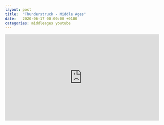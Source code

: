 ```yaml
---
layout: post
title:  "Thunderstruck - Middle Ages"
date:   2020-06-17 00:00:00 +0100
categories: middleages youtube
---
```

<style>.embed-container { position: relative; padding-bottom: 56.25%; height: 0; overflow: hidden; max-width: 100%; } .embed-container iframe, .embed-container object, .embed-container embed { position: absolute; top: 0; left: 0; width: 100%; height: 100%; }</style><div class='embed-container'><iframe src='https://www.youtube.com/embed/RZ4H0KJezNE' frameborder='0' allowfullscreen></iframe></div>
